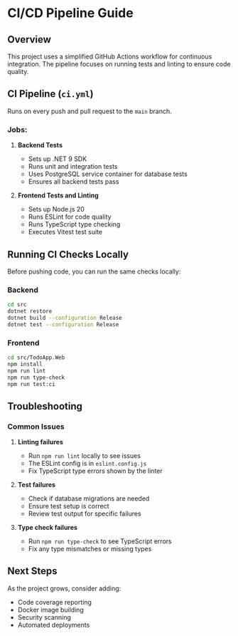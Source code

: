 # CI/CD Pipeline Guide

## Overview

This project uses a simplified GitHub Actions workflow for continuous integration. The pipeline focuses on running tests and linting to ensure code quality.

## CI Pipeline (`ci.yml`)

Runs on every push and pull request to the `main` branch.

### Jobs:

1. **Backend Tests**
   - Sets up .NET 9 SDK
   - Runs unit and integration tests
   - Uses PostgreSQL service container for database tests
   - Ensures all backend tests pass

2. **Frontend Tests and Linting**
   - Sets up Node.js 20
   - Runs ESLint for code quality
   - Runs TypeScript type checking
   - Executes Vitest test suite

## Running CI Checks Locally

Before pushing code, you can run the same checks locally:

### Backend
```bash
cd src
dotnet restore
dotnet build --configuration Release
dotnet test --configuration Release
```

### Frontend
```bash
cd src/TodoApp.Web
npm install
npm run lint
npm run type-check
npm run test:ci
```

## Troubleshooting

### Common Issues

1. **Linting failures**
   - Run `npm run lint` locally to see issues
   - The ESLint config is in `eslint.config.js`
   - Fix TypeScript type errors shown by the linter

2. **Test failures**
   - Check if database migrations are needed
   - Ensure test setup is correct
   - Review test output for specific failures

3. **Type check failures**
   - Run `npm run type-check` to see TypeScript errors
   - Fix any type mismatches or missing types

## Next Steps

As the project grows, consider adding:
- Code coverage reporting
- Docker image building
- Security scanning
- Automated deployments